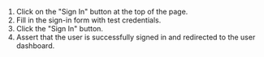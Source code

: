 1. Click on the "Sign In" button at the top of the page.
2. Fill in the sign-in form with test credentials.
3. Click the "Sign In" button.
4. Assert that the user is successfully signed in and redirected to the user dashboard.